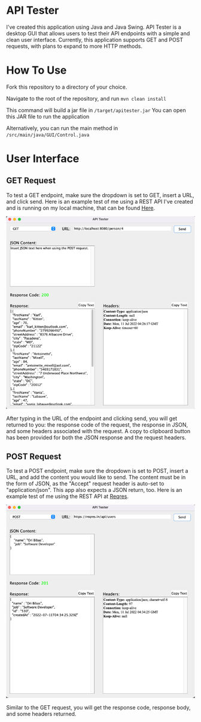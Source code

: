 # API Tester
I've created this application using Java and Java Swing. API Tester
is a desktop GUI that allows users to test their API endpoints with 
a simple and clean user interface. Currently, this application supports
GET and POST requests, with plans to expand to more HTTP methods. 

# How To Use
Fork this repository to a directory of your choice.

Navigate to the root of the repository, and run  ```mvn clean install```

This command will build a jar file in ```/target/apitester.jar``` You can open this JAR file to run the application

Alternatively, you can run the main method in ```/src/main/java/GUI/Control.java```

# User Interface

## GET Request

To test a GET endpoint, make sure the dropdown is set to GET, insert a URL, and
click send. Here is an example test of me using a REST API I've created and is running on my local machine, that can be 
found [Here](https://github.com/ori-bibas/randomperson). 

![img_1.png](src/main/resources/img_1.png)

After typing in the URL of the endpoint and clicking send, you will get returned to you:
the response code of the request, the response in JSON, and some headers
associated with the request. A copy to clipboard button has been provided for both
the JSON response and the request headers.

## POST Request

To test a POST endpoint, make sure the dropdown is set to POST, insert a URL,
and add the content you would like to send. The content must be in the form
of JSON, as the "Accept" request header is auto-set to "application/json". 
This app also expects a JSON return, too. Here is an example test of me using 
the REST API at [Reqres](https://reqres.in/).

![img_2.png](src/main/resources/img_2.png)

Similar to the GET request, you will get the response code, response body, and
some headers returned. 
